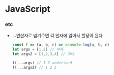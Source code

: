 # JavaScript

### etc
- ...연산자로 넘겨주면 각 인자에 알아서 할당이 된다
  ```js
  const f => (a, b, c) => console.log(a, b, c)
  let args = [1,2] // 부족
  let args2 = [1,2,3,4] // 과다 

  f(...args) // 1 2 undefined
  f(...args2) // 1 2 3
  ```